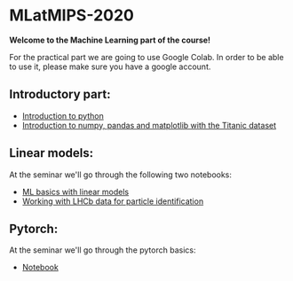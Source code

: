 # MLatMIPS-2020

**Welcome to the Machine Learning part of the course!**

For the practical part we are going to use Google Colab. In order to be able to use it, please make sure you have a google account.

## Introductory part:
 - [Introduction to python](https://colab.research.google.com/github/HSE-LAMBDA/MLatMIPS-2020/blob/master/Introduction/01-Welcome.ipynb)
 - [Introduction to numpy, pandas and matplotlib with the Titanic dataset](https://colab.research.google.com/github/HSE-LAMBDA/MLatMIPS-2020/blob/master/Introduction/02-Libraries.ipynb)

## Linear models:

At the seminar we'll go through the following two notebooks:
 - [ML basics with linear models](https://colab.research.google.com/github/HSE-LAMBDA/MLatMIPS-2020/blob/master/Seminar/1_LinearModels_ToyData.ipynb)
 - [Working with LHCb data for particle identification](https://colab.research.google.com/github/HSE-LAMBDA/MLatMIPS-2020/blob/master/Seminar/2_LinearModels_LHCb_PID.ipynb)


## Pytorch:

At the seminar we'll go through the pytorch basics:
 - [Notebook](https://colab.research.google.com/github/HSE-LAMBDA/MLatMIPS-2020/blob/master/Seminar2/pytorch_answers.ipynb)
